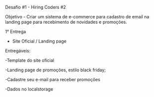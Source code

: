Desafio #1 - Hiring Coders #2

Objetivo - Criar um sistema de e-commerce para cadastro de email na landing page para recebimento de novidades e promoções.



1° Entrega 

- Site Oficial / Landing page  

Entregáveis: 

-Template do site oficial 

-Landing page de promoções, estilo black friday; 

-Cadastre seu e-mail para receber promoções 

-Dados no localstorage
